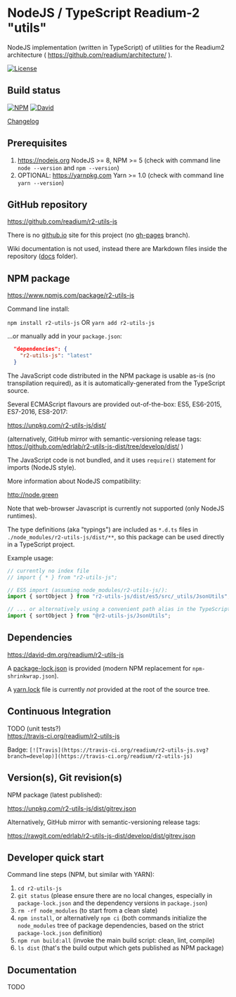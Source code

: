 # NodeJS / TypeScript Readium-2 "utils"

NodeJS implementation (written in TypeScript) of utilities for the Readium2 architecture ( https://github.com/readium/architecture/ ).

[![License](https://img.shields.io/badge/License-BSD%203--Clause-blue.svg)](/LICENSE)

## Build status

[![NPM](https://img.shields.io/npm/v/r2-utils-js.svg)](https://www.npmjs.com/package/r2-utils-js) [![David](https://david-dm.org/readium/r2-utils-js/status.svg)](https://david-dm.org/readium/r2-utils-js)

[Changelog](/CHANGELOG.md)

## Prerequisites

1) https://nodejs.org NodeJS >= 8, NPM >= 5 (check with command line `node --version` and `npm --version`)
2) OPTIONAL: https://yarnpkg.com Yarn >= 1.0 (check with command line `yarn --version`)

## GitHub repository

https://github.com/readium/r2-utils-js

There is no [github.io](https://readium.github.io/r2-utils-js) site for this project (no [gh-pages](https://github.com/readium/r2-utils-js/tree/gh-pages) branch).

Wiki documentation is not used, instead there are Markdown files inside the repository ([docs](https://github.com/readium/r2-utils-js/tree/develop/docs) folder).

## NPM package

https://www.npmjs.com/package/r2-utils-js

Command line install:

`npm install r2-utils-js`
OR
`yarn add r2-utils-js`

...or manually add in your `package.json`:
```json
  "dependencies": {
    "r2-utils-js": "latest"
  }
```

The JavaScript code distributed in the NPM package is usable as-is (no transpilation required), as it is automatically-generated from the TypeScript source.

Several ECMAScript flavours are provided out-of-the-box: ES5, ES6-2015, ES7-2016, ES8-2017:

https://unpkg.com/r2-utils-js/dist/

(alternatively, GitHub mirror with semantic-versioning release tags: https://github.com/edrlab/r2-utils-js-dist/tree/develop/dist/ )

The JavaScript code is not bundled, and it uses `require()` statement for imports (NodeJS style).

More information about NodeJS compatibility:

http://node.green

Note that web-browser Javascript is currently not supported (only NodeJS runtimes).

 The type definitions (aka "typings") are included as `*.d.ts` files in `./node_modules/r2-utils-js/dist/**`, so this package can be used directly in a TypeScript project.
 
 Example usage:

```javascript
// currently no index file
// import { * } from "r2-utils-js";

// ES5 import (assuming node_modules/r2-utils-js/):
import { sortObject } from "r2-utils-js/dist/es5/src/_utils/JsonUtils";

// ... or alternatively using a convenient path alias in the TypeScript config (+ WebPack etc.):
import { sortObject } from "@r2-utils-js/JsonUtils";
```

## Dependencies

https://david-dm.org/readium/r2-utils-js

A [package-lock.json](https://github.com/readium/r2-utils-js/blob/develop/package-lock.json) is provided (modern NPM replacement for `npm-shrinkwrap.json`).

A [yarn.lock](https://github.com/readium/r2-utils-js/blob/develop/yarn.lock) file is currently *not* provided at the root of the source tree.

## Continuous Integration

TODO (unit tests?)  
https://travis-ci.org/readium/r2-utils-js

Badge: `[![Travis](https://travis-ci.org/readium/r2-utils-js.svg?branch=develop)](https://travis-ci.org/readium/r2-utils-js)`

## Version(s), Git revision(s)

NPM package (latest published):

https://unpkg.com/r2-utils-js/dist/gitrev.json

Alternatively, GitHub mirror with semantic-versioning release tags:

https://rawgit.com/edrlab/r2-utils-js-dist/develop/dist/gitrev.json

## Developer quick start

Command line steps (NPM, but similar with YARN):

1) `cd r2-utils-js`
2) `git status` (please ensure there are no local changes, especially in `package-lock.json` and the dependency versions in `package.json`)
3) `rm -rf node_modules` (to start from a clean slate)
4) `npm install`, or alternatively `npm ci` (both commands initialize the `node_modules` tree of package dependencies, based on the strict `package-lock.json` definition)
5) `npm run build:all` (invoke the main build script: clean, lint, compile)
6) `ls dist` (that's the build output which gets published as NPM package)

## Documentation

TODO
